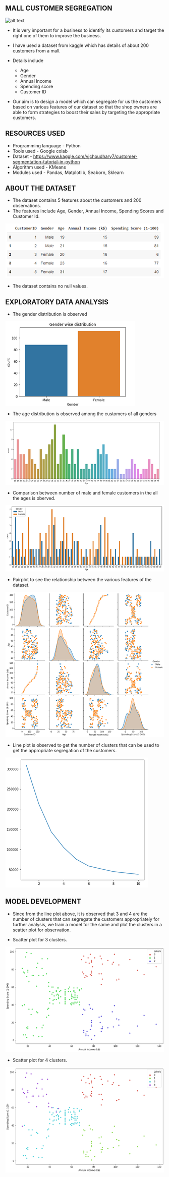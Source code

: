 ## MALL CUSTOMER SEGREGATION

![alt text](https://asaransom.com/wp-content/uploads/2018/12/shopping-in-east-aurora-ny-1500x609.jpg "Localities Explore")


* It is very important for a business to identify its customers and target the right one of them to improve the business.
* I have used a dataset from kaggle which has details of about 200 customers from a mall.
* Details include
    * Age
    * Gender
    * Annual Income
    * Spending score
    * Customer ID
    
* Our aim is to design a model which can segregate for us the customers based on various features of our dataset so that the shop owners are able to form strategies to 
boost their sales by targeting the appropriate customers.

## RESOURCES USED
* Programming language - Python
* Tools used - Google colab
* Dataset - https://www.kaggle.com/vjchoudhary7/customer-segmentation-tutorial-in-python
* Algorithm used - KMeans
* Modules used - Pandas, Matplotlib, Seaborn, Sklearn

## ABOUT THE DATASET
* The dataset contains 5 features about the customers and 200 observations.
* The features include Age, Gender, Annual Income, Spending Scores and Customer Id.

![alt text](https://github.com/Rahul-Khairnar/Mall_Customer_Segmentation/blob/master/PHOTOS/Columns.PNG "Localities Explore")



* The dataset contains no null values.

## EXPLORATORY DATA ANALYSIS
* The gender distribution is observed

![alt text](https://github.com/Rahul-Khairnar/Mall_Customer_Segmentation/blob/master/PHOTOS/Gender%20distribution.PNG "Localities Explore")



* The age distribution is observed among the customers of all genders

![alt text](https://github.com/Rahul-Khairnar/Mall_Customer_Segmentation/blob/master/PHOTOS/Age%20distribution.PNG "Localities Explore")



* Comparison between number of male and female customers in the all the ages is oberved.

![alt text](https://github.com/Rahul-Khairnar/Mall_Customer_Segmentation/blob/master/PHOTOS/Gender%20wise%20age%20comparison.PNG "Localities Explore")



* Pairplot to see the relationship between the various features of the dataset.

![alt text](https://github.com/Rahul-Khairnar/Mall_Customer_Segmentation/blob/master/PHOTOS/Pairplot.png "Localities Explore")



* Line plot is observed to get the number of clusters that can be used to get the appropriate segregation of the customers.

![alt text](https://github.com/Rahul-Khairnar/Mall_Customer_Segmentation/blob/master/PHOTOS/Lineplot%20elbow.PNG "Localities Explore")



## MODEL DEVELOPMENT
* Since from the line plot above, it is observed that 3 and 4 are the number of clusters that can segregate the customers appropriately for further analysis, we train a model for the same
and plot the clusters in a scatter plot  for observation.

* Scatter plot for 3 clusters.

![alt text](https://github.com/Rahul-Khairnar/Mall_Customer_Segmentation/blob/master/PHOTOS/3%20clusters.png "Localities Explore")



* Scatter plot for 4 clusters.

![alt text](https://github.com/Rahul-Khairnar/Mall_Customer_Segmentation/blob/master/PHOTOS/4%20clusters.png "Localities Explore")
